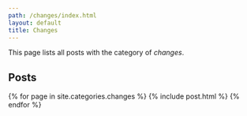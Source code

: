 ```yaml
---
path: /changes/index.html  
layout: default  
title: Changes  
---
```


This page lists all posts with the category of _changes_.

<section>

<h2 id="posts">Posts</h2>

{% for page in site.categories.changes %}
  {% include post.html %}
{% endfor %}
</section>